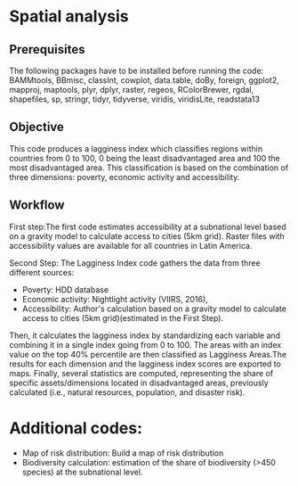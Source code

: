 # Spatial analysis

## Prerequisites
The following packages have to be installed before running the code:
BAMMtools, BBmisc, classInt, cowplot, data.table, doBy, foreign, ggplot2, mapproj, maptools, plyr, dplyr, raster, regeos, RColorBrewer, rgdal, shapefiles, sp, stringr, tidyr, tidyverse, viridis, viridisLite, readstata13

## Objective
This code produces a lagginess index which classifies regions within countries from 0 to 100, 0 being the least disadvantaged area and 100 the most disadvantaged area. This classification is based on the combination of three dimensions: poverty, economic activity and accessibility.

## Workflow
First step:The first code estimates accessibility at a subnational level based on a gravity model to calculate access to cities (5km grid). Raster files with accessibility values are available for all countries in Latin America.

Second Step: The Lagginess Index code gathers the data from three different sources:
 - Poverty: HDD database
 - Economic activity: Nightlight activity (VIIRS, 2016), 
 - Accessibility: Author's calculation based on a gravity model to calculate access to cities (5km grid)(estimated in the 
   First Step).

Then, it calculates the lagginess index by standardizing each variable and combining it in a single index going from 0 to 100. The areas with an index value on the top 40% percentile are then classified as Lagginess Areas.The results for each dimension and the lagginess index scores are exported to maps. Finally, several statistics are computed, representing the share of specific assets/dimensions located in disadvantaged areas, previously calculated (i.e., natural resources, population, and disaster risk).

# Additional codes:

 - Map of risk distribution: Build a map of risk distribution
 - Biodiversity calculation: estimation of the share of biodiversity (>450 species) at the subnational level.





